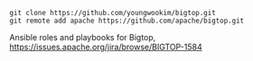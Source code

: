 ```
git clone https://github.com/youngwookim/bigtop.git
git remote add apache https://github.com/apache/bigtop.git

```

Ansible roles and playbooks for Bigtop, https://issues.apache.org/jira/browse/BIGTOP-1584